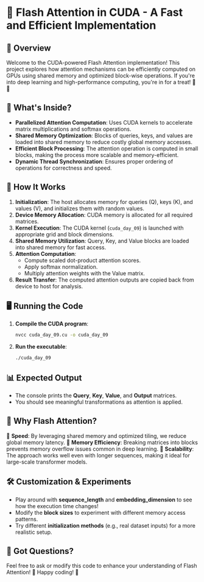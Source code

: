 # 🚀 Flash Attention in CUDA - A Fast and Efficient Implementation

## 🌟 Overview

Welcome to the CUDA-powered Flash Attention implementation! This project explores how attention mechanisms can be efficiently computed on GPUs using shared memory and optimized block-wise operations. If you're into deep learning and high-performance computing, you're in for a treat! 🍕🔥

## 📌 What's Inside?

- **Parallelized Attention Computation**: Uses CUDA kernels to accelerate matrix multiplications and softmax operations.
- **Shared Memory Optimization**: Blocks of queries, keys, and values are loaded into shared memory to reduce costly global memory accesses.
- **Efficient Block Processing**: The attention operation is computed in small blocks, making the process more scalable and memory-efficient.
- **Dynamic Thread Synchronization**: Ensures proper ordering of operations for correctness and speed.

## 📜 How It Works

1. **Initialization**: The host allocates memory for queries (Q), keys (K), and values (V), and initializes them with random values.
2. **Device Memory Allocation**: CUDA memory is allocated for all required matrices.
3. **Kernel Execution**: The CUDA kernel (`cuda_day_09`) is launched with appropriate grid and block dimensions.
4. **Shared Memory Utilization**: Query, Key, and Value blocks are loaded into shared memory for fast access.
5. **Attention Computation**:
   - Compute scaled dot-product attention scores.
   - Apply softmax normalization.
   - Multiply attention weights with the Value matrix.
6. **Result Transfer**: The computed attention outputs are copied back from device to host for analysis.

## 🖥️ Running the Code

1. **Compile the CUDA program**:
   ```sh
   nvcc cuda_day_09.cu -o cuda_day_09
   ```
2. **Run the executable**:
   ```sh
   ./cuda_day_09
   ```

## 📊 Expected Output

- The console prints the **Query**, **Key**, **Value**, and **Output** matrices.
- You should see meaningful transformations as attention is applied.

## 🎯 Why Flash Attention?

🔹 **Speed**: By leveraging shared memory and optimized tiling, we reduce global memory latency. 
🔹 **Memory Efficiency**: Breaking matrices into blocks prevents memory overflow issues common in deep learning. 
🔹 **Scalability**: The approach works well even with longer sequences, making it ideal for large-scale transformer models.

## 🛠️ Customization & Experiments

- Play around with **sequence\_length** and **embedding\_dimension** to see how the execution time changes!
- Modify the **block sizes** to experiment with different memory access patterns.
- Try different **initialization methods** (e.g., real dataset inputs) for a more realistic setup.

## 🤔 Got Questions?

Feel free to ask or modify this code to enhance your understanding of Flash Attention! 🚀 Happy coding! 🎉

